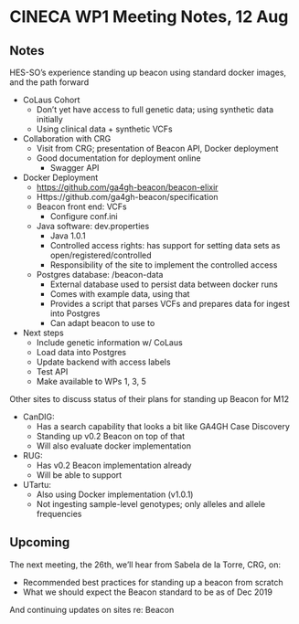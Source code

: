 # CINECA WP1 Meeting Notes, 12 Aug

## Notes

HES-SO’s experience standing up beacon using standard docker images, and the path forward

- CoLaus Cohort
    - Don’t yet have access to full genetic data; using synthetic data initially
    - Using clinical data + synthetic VCFs
- Collaboration with CRG
    - Visit from CRG; presentation of Beacon API, Docker deployment
    - Good documentation for deployment online
        - Swagger API
- Docker Deployment
    - https://github.com/ga4gh-beacon/beacon-elixir
    - Https://github.com/ga4gh-beacon/specification
    - Beacon front end: VCFs
        - Configure conf.ini
    - Java software: dev.properties
        - Java 1.0.1
        - Controlled access rights: has support for setting data sets as  open/registered/controlled
        - Responsibility of the site to implement the controlled access
    - Postgres database: /beacon-data
        - External database used to persist data between docker runs
        - Comes with example data, using that
        - Provides a script that parses VCFs and prepares data for ingest into Postgres
        - Can adapt beacon to use to
- Next steps
    - Include genetic information w/ CoLaus
    - Load data into Postgres
    - Update backend with access labels
    - Test API
    - Make available to WPs 1, 3, 5

Other sites to discuss status of their plans for standing up Beacon for M12

- CanDIG:
    - Has a search capability that looks a bit like GA4GH Case Discovery
    - Standing up v0.2 Beacon on top of that
    - Will also evaluate docker implementation
- RUG: 
    - Has v0.2 Beacon implementation already
    - Will be able to support 
- UTartu:
    - Also using Docker implementation (v1.0.1)
    - Not ingesting sample-level genotypes; only alleles and allele frequencies


## Upcoming

The next meeting, the 26th, we’ll hear from Sabela de la Torre, CRG, on:

- Recommended best practices for standing up a beacon from scratch
- What we should expect the Beacon standard to be as of Dec 2019

And continuing updates on sites re: Beacon
